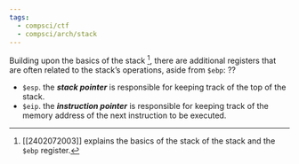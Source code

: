 ```yaml
---
tags:
  - compsci/ctf
  - compsci/arch/stack
---
```

Building upon the basics of the stack [^1], there are additional registers that are often related to the stack’s operations, aside from `$ebp`:
??
- `$esp`. the ***stack pointer*** is responsible for keeping track of the top of the stack.
- `$eip`. the ***instruction pointer*** is responsible for keeping track of the memory address of the next instruction to be executed. <!--SR:!2024-02-14,3,250-->

[^1]: [[2402072003]] explains the basics of the stack of the stack and the `$ebp` register.